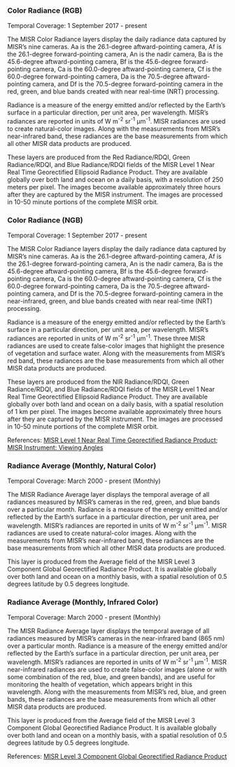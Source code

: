 ### Color Radiance (RGB)
Temporal Coverage: 1 September 2017 - present

The MISR Color Radiance layers display the daily radiance data captured by MISR’s nine cameras. Aa is the 26.1-degree aftward-pointing camera, Af is the 26.1-degree forward-pointing camera, An is the nadir camera, Ba is the 45.6-degree aftward-pointing camera, Bf is the 45.6-degree forward-pointing camera, Ca is the 60.0-degree aftward-pointing camera, Cf is the 60.0-degree forward-pointing camera, Da is the 70.5-degree aftward-pointing camera, and Df  is the 70.5-degree forward-pointing camera in the red, green, and blue bands created with near real-time (NRT) processing.

Radiance is a measure of the energy emitted and/or reflected by the Earth’s surface in a particular direction, per unit area, per wavelength. MISR’s radiances are reported in units of W m<sup>-2</sup> sr<sup>-1</sup> µm<sup>-1</sup>. MISR radiances are used to create natural-color images. Along with the measurements from MISR’s near-infrared band, these radiances are the base measurements from which all other MISR data products are produced.

These layers are produced from the Red Radiance/RDQI, Green Radiance/RDQI, and Blue Radiance/RDQI fields of the MISR Level 1 Near Real Time Georectified Ellipsoid Radiance Product. They are available globally over both land and ocean on a daily basis, with a resolution of 250 meters per pixel. The images become available approximately three hours after they are captured by the MISR instrument. The images are processed in 10-50 minute portions of the complete MISR orbit.

### Color Radiance (NGB)
Temporal Coverage: 1 September 2017 - present

The MISR Color Radiance layers display the daily radiance data captured by MISR’s nine cameras. Aa is the 26.1-degree aftward-pointing camera, Af is the 26.1-degree forward-pointing camera, An is the nadir camera, Ba is the 45.6-degree aftward-pointing camera, Bf is the 45.6-degree forward-pointing camera, Ca is the 60.0-degree aftward-pointing camera, Cf is the 60.0-degree forward-pointing camera, Da is the 70.5-degree aftward-pointing camera, and Df  is the 70.5-degree forward-pointing camera in the near-infrared, green, and blue bands created with near real-time (NRT) processing.

Radiance is a measure of the energy emitted and/or reflected by the Earth’s surface in a particular direction, per unit area, per wavelength. MISR’s radiances are reported in units of W m<sup>-2</sup> sr<sup>-1</sup> µm<sup>-1</sup>. These three MISR radiances are used to create false-color images that highlight the presence of vegetation and surface water. Along with the measurements from MISR’s red band, these radiances are the base measurements from which all other MISR data products are produced.

These layers are produced from the NIR Radiance/RDQI, Green Radiance/RDQI, and Blue Radiance/RDQI fields of the MISR Level 1 Near Real Time Georectified Ellipsoid Radiance Product. They are available globally over both land and ocean on a daily basis, with a spatial resolution of 1 km per pixel. The images become available approximately three hours after they are captured by the MISR instrument. The images are processed in 10-50 minute portions of the complete MISR orbit.

References: [MISR Level 1 Near Real Time Georectified Radiance Product](https://eosweb.larc.nasa.gov/project/misr/l1_nrt_products); [MISR Instrument: Viewing Angles](https://misr.jpl.nasa.gov/Mission/misrInstrument/viewingAngles/)

### Radiance Average (Monthly, Natural Color)
Temporal Coverage: March 2000 - present (Monthly)

The MISR Radiance Average layer displays the temporal average of all radiances measured by MISR’s cameras in the red, green, and blue bands over a particular month. Radiance is a measure of the energy emitted and/or reflected by the Earth’s surface in a particular direction, per unit area, per wavelength. MISR’s radiances are reported in units of W m<sup>-2</sup> sr<sup>-1</sup> µm<sup>-1</sup>. MISR radiances are used to create natural-color images. Along with the measurements from MISR’s near-infrared band, these radiances are the base measurements from which all other MISR data products are produced.

This layer is produced from the Average field of the MISR Level 3 Component Global Georectified Radiance Product. It is available globally over both land and ocean on a monthly basis, with a spatial resolution of 0.5 degrees latitude by 0.5 degrees longitude.

### Radiance Average (Monthly, Infrared Color)
Temporal Coverage: March 2000 - present (Monthly)

The MISR Radiance Average layer displays the temporal average of all radiances measured by MISR’s cameras in the near-infrared band (865 nm) over a particular month. Radiance is a measure of the energy emitted and/or reflected by the Earth’s surface in a particular direction, per unit area, per wavelength. MISR’s radiances are reported in units of W m<sup>-2</sup> sr<sup>-1</sup> µm<sup>-1</sup>. MISR near-infrared radiances are used to create false-color images (alone or with some combination of the red, blue, and green bands), and are useful for monitoring the health of vegetation, which appears bright in this wavelength. Along with the measurements from MISR’s red, blue, and green bands, these radiances are the base measurements from which all other MISR data products are produced.

This layer is produced from the Average field of the MISR Level 3 Component Global Georectified Radiance Product. It is available globally over both land and ocean on a monthly basis, with a spatial resolution of 0.5 degrees latitude by 0.5 degrees longitude.

References: [MISR Level 3 Component Global Georectified Radiance Product](https://eosweb.larc.nasa.gov/project/misr/cggrp_table)
